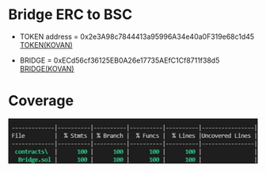 # Bridge ERC to BSC

 - TOKEN address = 0x2e3A98c7844413a95996A34e40a0F319e68c1d45       
[TOKEN(KOVAN)](https://kovan.etherscan.io/address/0x2e3A98c7844413a95996A34e40a0F319e68c1d45)

 - BRIDGE = 0xECd56cf36125EB0A26e17735AEfC1Cf8711f38d5            
[BRIDGE(KOVAN)](https://kovan.etherscan.io/address/0xECd56cf36125EB0A26e17735AEfC1Cf8711f38d5)

# Coverage

![alt text](coverage1.jpg)

